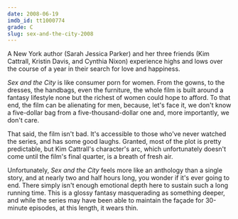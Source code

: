 ```yaml
---
date: 2008-06-19
imdb_id: tt1000774
grade: C
slug: sex-and-the-city-2008
---
```


A New York author (Sarah Jessica Parker) and her three friends (Kim Cattrall, Kristin Davis, and Cynthia Nixon) experience highs and lows over the course of a year in their search for love and happiness.

_Sex and the City_ is like consumer porn for women. From the gowns, to the dresses, the handbags, even the furniture, the whole film is built around a fantasy lifestyle none but the richest of women could hope to afford. To that end, the film can be alienating for men, because, let's face it, we don't know a five-dollar bag from a five-thousand-dollar one and, more importantly, we don't care.

That said, the film isn't bad. It's accessible to those who've never watched the series, and has some good laughs. Granted, most of the plot is pretty predictable, but Kim Cattrall's character's arc, which unfortunately doesn't come until the film's final quarter, is a breath of fresh air.

Unfortunately, _Sex and the City_ feels more like an anthology than a single story, and at nearly two and half hours long, you wonder if it's ever going to end. There simply isn't enough emotional depth here to sustain such a long running time. This is a glossy fantasy masquerading as something deeper, and while the series may have been able to maintain the façade for 30-minute episodes, at this length, it wears thin.

